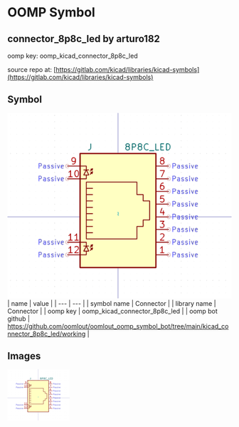 # OOMP Symbol  
## connector_8p8c_led  by arturo182  
  
oomp key: oomp_kicad_connector_8p8c_led  
  
source repo at: [https://gitlab.com/kicad/libraries/kicad-symbols](https://gitlab.com/kicad/libraries/kicad-symbols)  
## Symbol  
  
[![working.png](working_600.png)](working.png)  
| name | value | 
| --- | --- | 
| symbol name | Connector | 
| library name | Connector | 
| oomp key | oomp_kicad_connector_8p8c_led | 
| oomp bot github | https://github.com/oomlout/oomlout_oomp_symbol_bot/tree/main/kicad_connector_8p8c_led/working | 
## Images  
  
[![working.png](working_140.png)](working.png)  
